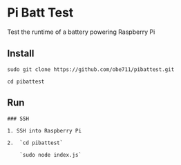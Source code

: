 # Pi Batt Test

Test the runtime of a battery powering Raspberry Pi 

## Install

`sudo git clone https://github.com/obe711/pibattest.git`

`cd pibattest`

## Run

    ### SSH
    
    1. SSH into Raspberry Pi

    2.  `cd pibattest`
    
        `sudo node index.js`